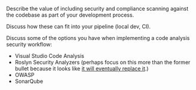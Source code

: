 Describe the value of including security and compliance scanning against the codebase as part of your development process.

Discuss how these can fit into your pipeline (local dev, CI).

Discuss some of the options you have when implementing a code analysis security workflow:

* Visual Studio Code Analysis
* Roslyn Security Analyzers (perhaps focus on this more than the former bullet because it looks like [it will eventually replace it](https://docs.microsoft.com/visualstudio/code-quality/roslyn-analyzers-overview?view=vs-2017#roslyn-analyzers-vs-static-code-analysis).)
* OWASP
* SonarQube
